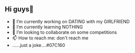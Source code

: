 ## Hi guys👋
- 🔭 I’m currently working on DATING with my GIRLFRIEND
- 🌱 I’m currently learning NOTHING
- 👯 I’m looking to collaborate on some competitions
- 📫 How to reach me: don't reach me
- ......just a joke....#07C160

<!--
**PanN729/PanN729** is a ✨ _special_ ✨ repository because its `README.md` (this file) appears on your GitHub profile.

Here are some ideas to get you started:

- 🔭 I’m currently working on ...
- 🌱 I’m currently learning ...
- 👯 I’m looking to collaborate on ...
- 🤔 I’m looking for help with ...
- 💬 Ask me about ...
- 📫 How to reach me: ...
- 😄 Pronouns: ...
- ⚡ Fun fact: ...
-->

